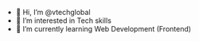 - 👋 Hi, I’m @vtechglobal
- 👀 I’m interested in Tech skills
- 🌱 I’m currently learning Web Development (Frontend)    
<!---
vtechglobal/vtechglobal is a ✨ special ✨ repository because its `README.md` (this file) appears on your GitHub profile.
You can click the Preview link to take a look at your changes.
--->

